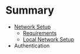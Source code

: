 # Summary

* [Network Setup](001_network_setup/intro.md)
    * [Requirements](001_network_setup/requirements.md)
    * [Local Network Setup](001_network_setup/local_network_setup.md)
* Authentication
